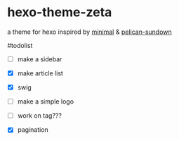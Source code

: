 # hexo-theme-zeta
a theme for hexo inspired by [minimal](https://github.com/orderedlist/minimal) & [pelican-sundown](https://github.com/keningle/pelican-sundown)

#todolist

- [ ] make a sidebar
- [x] make article list
- [x] swig
- [ ] make a simple logo
- [ ] work on tag???
- [x] pagination

